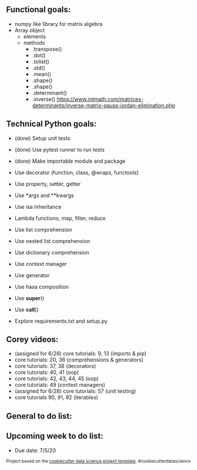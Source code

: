 ## Functional goals:
- numpy like library for matrix algebra
- Array object
    - elements
    - methods
        - .transpose()
        - .dot()
        - .tolist()
        - .std()
        - .mean()
        - .shape()
        - .shape()
        - .determinant()
        - .inverse() https://www.intmath.com/matrices-determinants/inverse-matrix-gauss-jordan-elimination.php

## Technical Python goals:
- (done) Setup unit tests
- (done) Use pytest runner to run tests
- (done) Make importable module and package

- Use decorator (function, class, @wraps, functools)
- Use property, setter, getter
- Use *args and **kwargs
- Use isa inheritance
- Lambda functions, map, filter, reduce
- Use list comprehension
- Use nested list comprehension
- Use dictionary comprehension
- Use context manager
- Use generator
- Use hasa composition
- Use __super__()
- Use __call__()
- Explore requirements.txt and setup.py

## Corey videos:
- (assigned for 6/28) core tutorials: 9, 13  (imports & pip)
- core tutorials:  20, 36 (comprehensions & generators)
- core tutorials:  37, 38 (decorators)
- core tutorials:  40, 41 (oop)
- core tutorials:  42, 43, 44, 45 (oop)
- core tutorials:  49 (context managers)
- (assigned for 6/28) core tutorials:  57 (unit testing)
- core tutorials 90, 91, 92 (iterables)

## General to do list:

## Upcoming week to do list:
- Due date:  7/5/20

<p><small>Project based on the <a target="_blank" href="https://drivendata.github.io/cookiecutter-data-science/">cookiecutter data science project template</a>. #cookiecutterdatascience</small></p>
